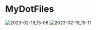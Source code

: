 # MyDotFiles
![2023-02-19_15-06](https://user-images.githubusercontent.com/75130655/219950051-b8d0642e-2366-4e68-aba8-2ef974f6c3ed.png)
![2023-02-19_15-11](https://user-images.githubusercontent.com/75130655/219950216-f71b27b8-4811-4738-a174-f4ebd184e9e1.png)
